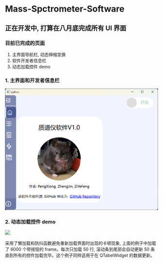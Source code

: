 # Mass-Spctrometer-Software

## 正在开发中, 打算在八月底完成所有 UI 界面

### 目前已完成的页面
1. 主界面导航栏, 动态伸缩变换
2. 软件开发者信息栏
3. 动态加载控件 demo

### 1. 主界面和开发者信息栏
![](figs/主界面.png)

### 2. 动态加载控件 demo
![](figs/动态加载item.gif)

采用了懒加载和防抖函数避免重新加载界面时出现的卡顿现象, 上面的例子中加载了 $6000$ 个带按钮的 $\text{frame}$。每次只加载 $50$ 行, 滚动条到尾部会自动更新 $50$ 条直到所有的控件加载完毕。这个例子同样适用于在 $\text{QTabelWidget}$ 的数据更新。
